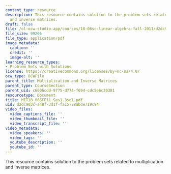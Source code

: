 ```yaml
---
content_type: resource
description: This resource contains solution to the problem sets related to multiplication
  and inverse matrices.
draft: false
file: /ol-ocw-studio-app/courses/18-06sc-linear-algebra-fall-2011/d2dc903ca48f3d1ffa1528abde719c94_MIT18_06SCF11_Ses1.3sol.pdf
file_size: 99205
file_type: application/pdf
image_metadata:
  caption: ''
  credit: ''
  image-alt: ''
learning_resource_types:
- Problem Sets with Solutions
license: https://creativecommons.org/licenses/by-nc-sa/4.0/
ocw_type: OCWFile
parent_title: Multiplication and Inverse Matrices
parent_type: CourseSection
parent_uid: c6606cdd-9775-d774-f694-cdc5e6c30381
resourcetype: Document
title: MIT18_06SCF11_Ses1.3sol.pdf
uid: d2dc903c-a48f-3d1f-fa15-28abde719c94
video_files:
  video_captions_file: ''
  video_thumbnail_file: ''
  video_transcript_file: ''
video_metadata:
  video_speakers: ''
  video_tags: ''
  youtube_description: ''
  youtube_id: ''
---
```

This resource contains solution to the problem sets related to multiplication and inverse matrices.
